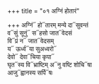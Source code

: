 +++
title = "०१ अग्निं होतारं"

+++
अग्निं᳓ हो᳓तारम् मन्ये दा᳓सुवन्तं  
व᳓सुं सूनुं᳓ स᳓हसो जात᳓वेदसं  
वि᳓प्रं न᳓ जात᳓वेदसम्  
य᳓ ऊर्ध्व᳓या सुअध्वरो᳓  
देवो᳓ देवा᳓चिया कृपा᳓  
घृत᳓स्य वि᳓भ्राष्टिम् अ᳓नु वष्टि शोचि᳓षा  
आजु᳓ह्वानस्य सर्पि᳓षः